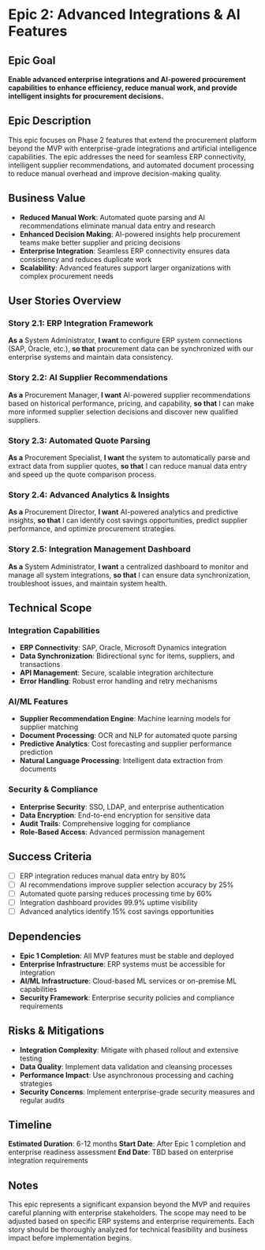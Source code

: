# Epic 2: Advanced Integrations & AI Features

## Epic Goal
**Enable advanced enterprise integrations and AI-powered procurement capabilities to enhance efficiency, reduce manual work, and provide intelligent insights for procurement decisions.**

## Epic Description
This epic focuses on Phase 2 features that extend the procurement platform beyond the MVP with enterprise-grade integrations and artificial intelligence capabilities. The epic addresses the need for seamless ERP connectivity, intelligent supplier recommendations, and automated document processing to reduce manual overhead and improve decision-making quality.

## Business Value
- **Reduced Manual Work**: Automated quote parsing and AI recommendations eliminate manual data entry and research
- **Enhanced Decision Making**: AI-powered insights help procurement teams make better supplier and pricing decisions
- **Enterprise Integration**: Seamless ERP connectivity ensures data consistency and reduces duplicate work
- **Scalability**: Advanced features support larger organizations with complex procurement needs

## User Stories Overview

### Story 2.1: ERP Integration Framework
**As a** System Administrator,
**I want** to configure ERP system connections (SAP, Oracle, etc.),
**so that** procurement data can be synchronized with our enterprise systems and maintain data consistency.

### Story 2.2: AI Supplier Recommendations
**As a** Procurement Manager,
**I want** AI-powered supplier recommendations based on historical performance, pricing, and capability,
**so that** I can make more informed supplier selection decisions and discover new qualified suppliers.

### Story 2.3: Automated Quote Parsing
**As a** Procurement Specialist,
**I want** the system to automatically parse and extract data from supplier quotes,
**so that** I can reduce manual data entry and speed up the quote comparison process.

### Story 2.4: Advanced Analytics & Insights
**As a** Procurement Director,
**I want** AI-powered analytics and predictive insights,
**so that** I can identify cost savings opportunities, predict supplier performance, and optimize procurement strategies.

### Story 2.5: Integration Management Dashboard
**As a** System Administrator,
**I want** a centralized dashboard to monitor and manage all system integrations,
**so that** I can ensure data synchronization, troubleshoot issues, and maintain system health.

## Technical Scope

### Integration Capabilities
- **ERP Connectivity**: SAP, Oracle, Microsoft Dynamics integration
- **Data Synchronization**: Bidirectional sync for items, suppliers, and transactions
- **API Management**: Secure, scalable integration architecture
- **Error Handling**: Robust error handling and retry mechanisms

### AI/ML Features
- **Supplier Recommendation Engine**: Machine learning models for supplier matching
- **Document Processing**: OCR and NLP for automated quote parsing
- **Predictive Analytics**: Cost forecasting and supplier performance prediction
- **Natural Language Processing**: Intelligent data extraction from documents

### Security & Compliance
- **Enterprise Security**: SSO, LDAP, and enterprise authentication
- **Data Encryption**: End-to-end encryption for sensitive data
- **Audit Trails**: Comprehensive logging for compliance
- **Role-Based Access**: Advanced permission management

## Success Criteria
- [ ] ERP integration reduces manual data entry by 80%
- [ ] AI recommendations improve supplier selection accuracy by 25%
- [ ] Automated quote parsing reduces processing time by 60%
- [ ] Integration dashboard provides 99.9% uptime visibility
- [ ] Advanced analytics identify 15% cost savings opportunities

## Dependencies
- **Epic 1 Completion**: All MVP features must be stable and deployed
- **Enterprise Infrastructure**: ERP systems must be accessible for integration
- **AI/ML Infrastructure**: Cloud-based ML services or on-premise ML capabilities
- **Security Framework**: Enterprise security policies and compliance requirements

## Risks & Mitigations
- **Integration Complexity**: Mitigate with phased rollout and extensive testing
- **Data Quality**: Implement data validation and cleansing processes
- **Performance Impact**: Use asynchronous processing and caching strategies
- **Security Concerns**: Implement enterprise-grade security measures and regular audits

## Timeline
**Estimated Duration**: 6-12 months
**Start Date**: After Epic 1 completion and enterprise readiness assessment
**End Date**: TBD based on enterprise integration requirements

## Notes
This epic represents a significant expansion beyond the MVP and requires careful planning with enterprise stakeholders. The scope may need to be adjusted based on specific ERP systems and enterprise requirements. Each story should be thoroughly analyzed for technical feasibility and business impact before implementation begins.

